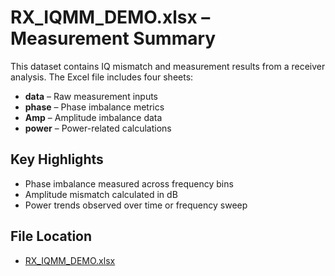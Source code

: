 # RX_IQMM_DEMO.xlsx – Measurement Summary

This dataset contains IQ mismatch and measurement results from a receiver analysis. The Excel file includes four sheets:

- **data** – Raw measurement inputs
- **phase** – Phase imbalance metrics
- **Amp** – Amplitude imbalance data
- **power** – Power-related calculations

## Key Highlights

- Phase imbalance measured across frequency bins
- Amplitude mismatch calculated in dB
- Power trends observed over time or frequency sweep

## File Location
- [RX_IQMM_DEMO.xlsx](RX_IQMM_DEMO.xlsx)

